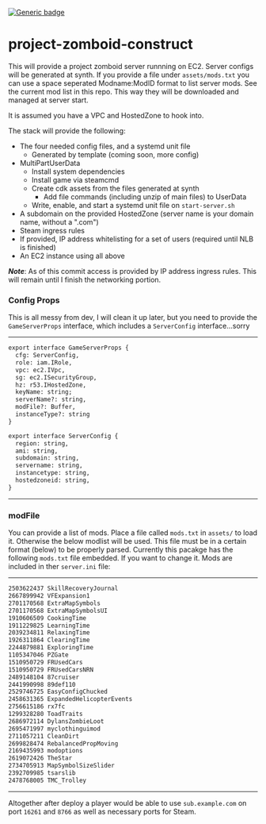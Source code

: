 [![Generic badge](https://img.shields.io/badge/development-in&nbsp;progress-orange.svg)](https://shields.io/)
   
project-zomboid-construct
=========================

This will provide a project zomboid server runnning on EC2. Server configs will be generated at synth. If you provide a file under `assets/mods.txt` you can use a space seperated Modname:ModID format to list server mods. See the current mod list in this repo. This way they will be downloaded and managed at server start.  

It is assumed you have a VPC and HostedZone to hook into. 

The stack will provide the following:

* The four needed config files, and a systemd unit file
  * Generated by template (coming soon, more config)
* MultiPartUserData
  * Install system dependencies
  * Install game via steamcmd
  * Create cdk assets from the files generated at synth
    * Add file commands (including unzip of main files) to UserData
  * Write, enable, and start a systemd unit file on `start-server.sh`
* A subdomain on the provided HostedZone (server name is your domain name, without a ".com")
* Steam ingress rules
* If provided, IP address whitelisting for a set of users (required until NLB is finished)
* An EC2 instance using all above

***Note***: As of this commit access is provided by IP address ingress rules. This will remain until I finish the networking portion.

### Config Props

This is all messy from dev, I will clean it up later, but you need to provide the `GameServerProps` interface, which includes a `ServerConfig` interface...sorry

---
```markdown
export interface GameServerProps {
  cfg: ServerConfig,
  role: iam.IRole,
  vpc: ec2.IVpc,
  sg: ec2.ISecurityGroup,
  hz: r53.IHostedZone,
  keyName: string;
  serverName?: string,
  modFile?: Buffer,
  instanceType?: string
}

export interface ServerConfig {
  region: string,
  ami: string,
  subdomain: string,
  servername: string,
  instancetype: string,
  hostedzoneid: string,
}
```
---
### modFile

You can provide a list of mods. Place a file called `mods.txt` in `assets/` to load it. Otherwise the below modlist will be used. This file must be in a certain format (below) to be properly parsed. Currently this pacakge has the following `mods.txt` file embedded. If you want to change it. Mods are included in ther `server.ini` file:

---
```markdown
2503622437 SkillRecoveryJournal
2667899942 VFExpansion1
2701170568 ExtraMapSymbols 
2701170568 ExtraMapSymbolsUI
1910606509 CookingTime
1911229825 LearningTime
2039234811 RelaxingTime
1926311864 ClearingTime
2244879881 ExploringTime
1105347046 PZGate
1510950729 FRUsedCars 
1510950729 FRUsedCarsNRN
2489148104 87cruiser
2441990998 89def110
2529746725 EasyConfigChucked
2458631365 ExpandedHelicopterEvents
2756615186 rx7fc
1299328280 ToadTraits
2686972114 DylansZombieLoot
2695471997 myclothinguimod
2711057211 CleanDirt
2699828474 RebalancedPropMoving
2169435993 modoptions
2619072426 TheStar
2734705913 MapSymbolSizeSlider
2392709985 tsarslib
2478768005 TMC_Trolley

```
---
Altogether after deploy a player would be able to use `sub.example.com` on port `16261` and `8766` as well as necessary ports for Steam.
